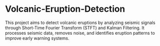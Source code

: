 # Volcanic-Eruption-Detection
This project aims to detect volcanic eruptions by analyzing seismic signals through Short-Time Fourier Transform (STFT) and Kalman Filtering. It processes seismic data, removes noise, and identifies eruption patterns to improve early warning systems.
